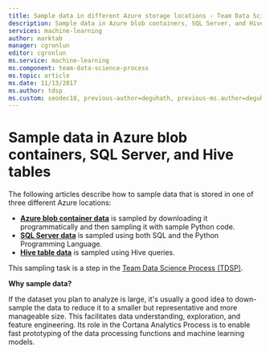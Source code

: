 ```yaml
---
title: Sample data in different Azure storage locations - Team Data Science Process
description: Sample data in Azure blob containers, SQL Server, and Hive tables to reduce it to a smaller but representative and more manageable size.
services: machine-learning
author: marktab
manager: cgronlun
editor: cgronlun
ms.service: machine-learning
ms.component: team-data-science-process
ms.topic: article
ms.date: 11/13/2017
ms.author: tdsp
ms.custom: seodec18, previous-author=deguhath, previous-ms.author=deguhath
---
```

# <a name="heading"></a>Sample data in Azure blob containers, SQL Server, and Hive tables

The following articles describe how to sample data that is stored in one of three different Azure locations:

* [**Azure blob container data**](sample-data-blob.md) is sampled by downloading it programmatically and then sampling it with sample Python code.
* [**SQL Server data**](sample-data-sql-server.md) is sampled using both SQL and the Python Programming Language. 
* [**Hive table data**](sample-data-hive.md) is sampled using Hive queries.

This sampling task is a step in the [Team Data Science Process (TDSP)](https://docs.microsoft.com/azure/machine-learning/team-data-science-process/).

**Why sample data?**

If the dataset you plan to analyze is large, it's usually a good idea to down-sample the data to reduce it to a smaller but representative and more manageable size. This facilitates data understanding, exploration, and feature engineering. Its role in the Cortana Analytics Process is to enable fast prototyping of the data processing functions and machine learning models.

